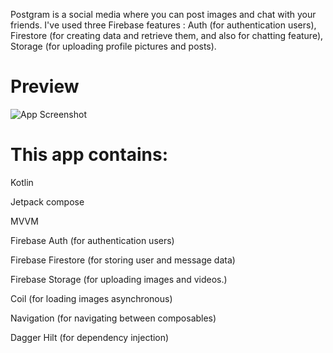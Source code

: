 

Postgram is a social media where you can post images and chat with your friends.
I've used three Firebase features : Auth (for authentication users), Firestore (for creating data and retrieve them, and also for chatting feature), Storage (for uploading profile pictures and posts).


# Preview

![App Screenshot](https://i.hizliresim.com/fws0k4z.png)



# This app contains: 


Kotlin

Jetpack compose

MVVM

Firebase Auth (for authentication users)

Firebase Firestore (for storing user and message data)

Firebase Storage (for uploading images and videos.)

Coil (for loading images asynchronous)

Navigation (for navigating between composables)

Dagger Hilt (for dependency injection)

